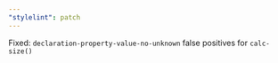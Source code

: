 ```yaml
---
"stylelint": patch
---
```


Fixed: `declaration-property-value-no-unknown` false positives for `calc-size()`
